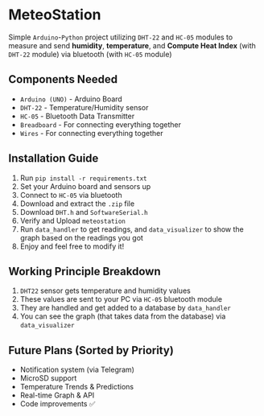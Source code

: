 # MeteoStation
Simple `Arduino`-`Python` project utilizing `DHT-22` and `HC-05` modules to measure and send **humidity**, **temperature**, and **Compute Heat Index** (with `DHT-22` module) via bluetooth (with `HC-05` module)

## Components Needed
- `Arduino (UNO)` - Arduino Board
- `DHT-22` - Temperature/Humidity sensor
- `HC-05` - Bluetooth Data Transmitter
- `Breadboard` - For connecting everything together
- `Wires` - For connecting everything together

## Installation Guide
1) Run `pip install -r requirements.txt`
2) Set your Arduino board and sensors up
3) Connect to `HC-05` via bluetooth
4) Download and extract the `.zip` file
5) Download `DHT.h` and `SoftwareSerial.h`
6) Verify and Upload `meteostation` 
7) Run `data_handler` to get readings, and `data_visualizer` to show the graph based on the readings you got
8) Enjoy and feel free to modify it!

## Working Principle Breakdown
1) `DHT22` sensor gets temperature and humidity values
2) These values are sent to your PC via `HC-05` bluetooth module
3) They are handled and get added to a database by `data_handler`
4) You can see the graph (that takes data from the database) via `data_visualizer`

## Future Plans (Sorted by Priority)
- Notification system (via Telegram)
- MicroSD support
- Temperature Trends & Predictions
- Real-time Graph & API 
- Code improvements :white_check_mark:
